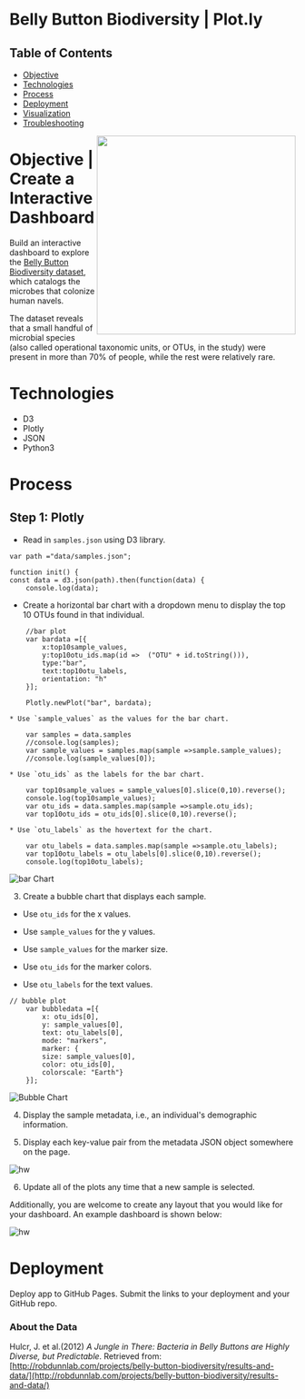 # Belly Button Biodiversity | Plot.ly

## Table of Contents
* [Objective](#Objective)
* [Technologies](#Technologies)
* [Process](#Process)
* [Deployment](#Deployment)
* [Visualization](#Visualization)
* [Troubleshooting](#Troubleshooting)

<img src="Images/bacteria.jpg" width=350px align=right>

# Objective | Create a Interactive Dashboard
Build an interactive dashboard to explore the [Belly Button Biodiversity dataset](http://robdunnlab.com/projects/belly-button-biodiversity/), which catalogs the microbes that colonize human navels.

The dataset reveals that a small handful of microbial species (also called operational taxonomic units, or OTUs, in the study) were present in more than 70% of people, while the rest were relatively rare.

# Technologies
* D3
* Plotly
* JSON
* Python3

# Process
## Step 1: Plotly

* Read in `samples.json` using D3 library.
```
var path ="data/samples.json";

function init() {
const data = d3.json(path).then(function(data) {    
    console.log(data);    
```

* Create a horizontal bar chart with a dropdown menu to display the top 10 OTUs found in that individual.
```
    //bar plot
    var bardata =[{
        x:top10sample_values,
        y:top10otu_ids.map(id =>  ("OTU" + id.toString())),
        type:"bar",
        text:top10otu_labels,
        orientation: "h"
    }];

    Plotly.newPlot("bar", bardata);  
```
    * Use `sample_values` as the values for the bar chart.
```
    var samples = data.samples
    //console.log(samples);
    var sample_values = samples.map(sample =>sample.sample_values);  
    //console.log(sample_values[0]);
```
    
    * Use `otu_ids` as the labels for the bar chart.
```
    var top10sample_values = sample_values[0].slice(0,10).reverse();
    console.log(top10sample_values);
    var otu_ids = data.samples.map(sample =>sample.otu_ids); 
    var top10otu_ids = otu_ids[0].slice(0,10).reverse();
```
    
    * Use `otu_labels` as the hovertext for the chart.
```
    var otu_labels = data.samples.map(sample =>sample.otu_labels);
    var top10otu_labels = otu_labels[0].slice(0,10).reverse();
    console.log(top10otu_labels);
```

  ![bar Chart](Images/hw01.png)

3. Create a bubble chart that displays each sample.

* Use `otu_ids` for the x values.

* Use `sample_values` for the y values.

* Use `sample_values` for the marker size.

* Use `otu_ids` for the marker colors.

* Use `otu_labels` for the text values.
```
// bubble plot
    var bubbledata =[{
        x: otu_ids[0],
        y: sample_values[0],
        text: otu_labels[0],
        mode: "markers",
        marker: {
        size: sample_values[0],
        color: otu_ids[0],
        colorscale: "Earth"}
    }];
```

![Bubble Chart](Images/bubble_chart.png)

4. Display the sample metadata, i.e., an individual's demographic information.

5. Display each key-value pair from the metadata JSON object somewhere on the page.

![hw](Images/hw03.png)

6. Update all of the plots any time that a new sample is selected.

Additionally, you are welcome to create any layout that you would like for your dashboard. An example dashboard is shown below:

![hw](Images/hw02.png)


# Deployment

Deploy app to GitHub Pages. Submit the links to your deployment and your GitHub repo.

### About the Data

Hulcr, J. et al.(2012) _A Jungle in There: Bacteria in Belly Buttons are Highly Diverse, but Predictable_. Retrieved from: [http://robdunnlab.com/projects/belly-button-biodiversity/results-and-data/](http://robdunnlab.com/projects/belly-button-biodiversity/results-and-data/)

